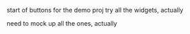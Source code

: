 start of buttons for the demo proj
try all the widgets, actually

need to mock up all the ones, actually
